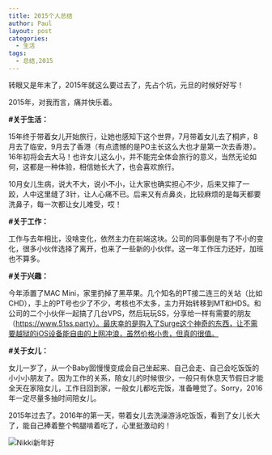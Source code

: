 ```yaml
---
title: 2015个人总结
author: Paul
layout: post
categories:
  - 生活
tags:
  - 总结,2015
---
```


转眼又是年末了，2015年就这么要过去了，先占个坑，元旦的时候好好写！

2015年，对我而言，痛并快乐着。

**#关于生活：**

15年终于带着女儿开始旅行，让她也感知下这个世界，7月带着女儿去了桐庐，8月去了临安，9月去了香港（有点遗憾的是PO主长这么大也才是第一次去香港）。16年初将会去大马！也许女儿这么小，并不能完全体会旅行的意义，当然无论如何，这都是一种体验，相信她长大了，也会喜欢旅行。

10月女儿生病，说大不大，说小不小，让大家也确实担心不少，后来又摔了一跤，人中这里缝了3针，让人心痛不已。后来又有点鼻炎，比较麻烦的是每天都要洗鼻子，每一次都让女儿难受，哎！

**#关于工作：**

工作与去年相比，没啥变化，依然主力在前端这块。公司的同事倒是有了不小的变化，很多小伙伴选择了离开，也来了一些新的小伙伴。这一年工作压力还好，加班也不算多。

**#关于兴趣：**

今年添置了MAC Mini，家里扔掉了黑苹果。几个知名的PT接二连三的关站（比如CHD），手上的PT号也少了不少，考核也不太多，主力开始转移到MT和HDS。和公司的二个小伙伴一起搞了几台VPS，然后玩玩SS，分享给一样有需要的朋友（https://www.51ss.party）。最庆幸的是购入了Surge这个神奇的东西，让不需要越狱的iOS设备能自由的上网冲浪，虽然价格小贵，但真的很值。

**#关于女儿：**

女儿一岁了，从一个Baby囡慢慢变成会自己坐起来、自己会走、自己会吃饭饭的小小小朋友了。因为工作的关系，陪女儿的时候很少，一般只有休息天节假日才能全天在家陪女儿，工作日回到家，一般女儿都吃完饭，准备睡觉了。Sorry，2016年一定尽量多抽时间陪女儿。

2015年过去了。2016年的第一天，带着女儿去洗澡游泳吃饭饭，看到了女儿长大了，能自己捧着整个鸭腿啃着吃了，心里挺激动的！

![Nikki新年好](http://img7.chztv.com/2016-0103/nikki2016-1-1.jpg)